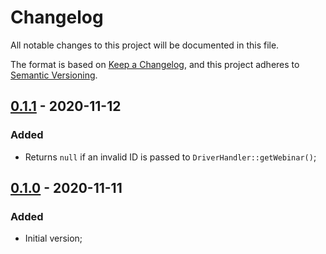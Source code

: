 # Changelog

All notable changes to this project will be documented in this file.

The format is based on [Keep a Changelog](https://keepachangelog.com/en/1.0.0/), and this project adheres to [Semantic Versioning](https://semver.org/spec/v2.0.0.html).

## [0.1.1] - 2020-11-12

### Added

- Returns `null` if an invalid ID is passed to `DriverHandler::getWebinar()`;

## [0.1.0] - 2020-11-11

### Added

- Initial version;

[0.1.1]: https://github.com/rentalhost/vanilla-eventials-driver/compare/0.1.0..0.1.1

[0.1.0]: https://github.com/rentalhost/vanilla-eventials-driver/tree/0.1.0

